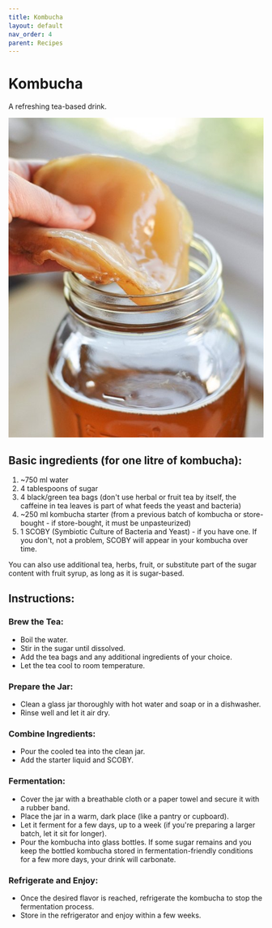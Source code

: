 ```yaml
---
title: Kombucha
layout: default
nav_order: 4
parent: Recipes
---
```

# Kombucha

A refreshing tea-based drink.

![Kombucha](https://raw.githubusercontent.com/goooral/just-the-technical-cider/refs/heads/main/images/kombucha.jpg "kombucha")

## Basic ingredients (for one litre of kombucha):

1. ~750 ml water  
2. 4 tablespoons of sugar  
3. 4 black/green tea bags (don't use herbal or fruit tea by itself, the caffeine in tea leaves is part of what feeds the yeast and bacteria)  
4. ~250 ml kombucha starter (from a previous batch of kombucha or store-bought - if store-bought, it must be unpasteurized)  
5. 1 SCOBY (Symbiotic Culture of Bacteria and Yeast) - if you have one. If you don't, not a problem, SCOBY will appear in your kombucha over time.  

You can also use additional tea, herbs, fruit, or substitute part of the sugar content with fruit syrup, as long as it is sugar-based.

## Instructions:

### Brew the Tea:

- Boil the water.  
- Stir in the sugar until dissolved.  
- Add the tea bags and any additional ingredients of your choice.  
- Let the tea cool to room temperature.  

### Prepare the Jar:

- Clean a glass jar thoroughly with hot water and soap or in a dishwasher.  
- Rinse well and let it air dry.  

### Combine Ingredients:

- Pour the cooled tea into the clean jar.  
- Add the starter liquid and SCOBY.  

### Fermentation:

- Cover the jar with a breathable cloth or a paper towel and secure it with a rubber band.  
- Place the jar in a warm, dark place (like a pantry or cupboard).  
- Let it ferment for a few days, up to a week (if you're preparing a larger batch, let it sit for longer).  
- Pour the kombucha into glass bottles. If some sugar remains and you keep the bottled kombucha stored in fermentation-friendly conditions for a few more days, your drink will carbonate.  

### Refrigerate and Enjoy:

- Once the desired flavor is reached, refrigerate the kombucha to stop the fermentation process.  
- Store in the refrigerator and enjoy within a few weeks.